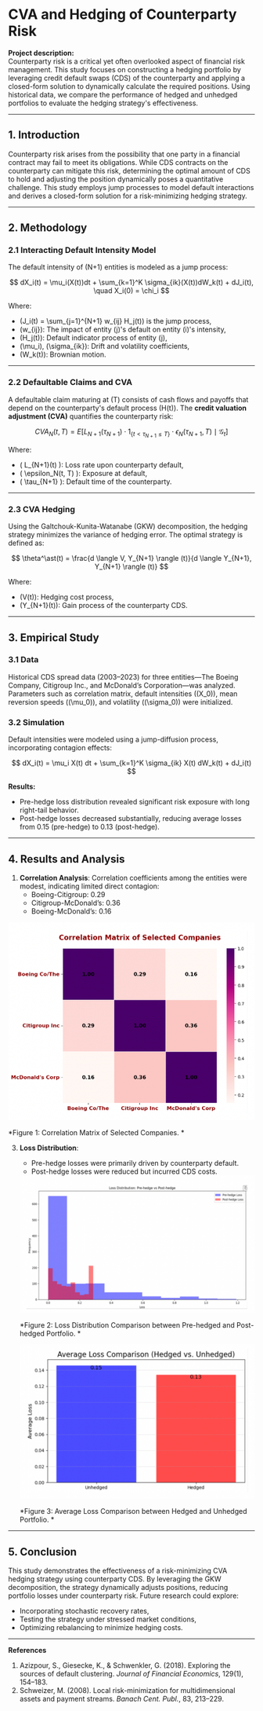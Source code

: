 # CVA and Hedging of Counterparty Risk

**Project description:**  
Counterparty risk is a critical yet often overlooked aspect of financial risk management. This study focuses on constructing a hedging portfolio by leveraging credit default swaps (CDS) of the counterparty and applying a closed-form solution to dynamically calculate the required positions. Using historical data, we compare the performance of hedged and unhedged portfolios to evaluate the hedging strategy's effectiveness.

<script type="text/javascript" async
  src="https://cdnjs.cloudflare.com/ajax/libs/mathjax/3.2.2/es5/tex-mml-chtml.js">
</script>

---

## 1. Introduction

Counterparty risk arises from the possibility that one party in a financial contract may fail to meet its obligations. While CDS contracts on the counterparty can mitigate this risk, determining the optimal amount of CDS to hold and adjusting the position dynamically poses a quantitative challenge. This study employs jump processes to model default interactions and derives a closed-form solution for a risk-minimizing hedging strategy.

---

## 2. Methodology

### 2.1 Interacting Default Intensity Model

The default intensity of \(N+1\) entities is modeled as a jump process:

$$
dX_i(t) = \mu_i(X(t))dt + \sum_{k=1}^K \sigma_{ik}(X(t))dW_k(t) + dJ_i(t), \quad X_i(0) = \chi_i
$$

Where:
- \(J_i(t) = \sum_{j=1}^{N+1} w_{ij} H_j(t)\) is the jump process,
- \(w_{ij}\): The impact of entity \(j\)'s default on entity \(i\)'s intensity,
- \(H_j(t)\): Default indicator process of entity \(j\),
- \(\mu_i\), \(\sigma_{ik}\): Drift and volatility coefficients,
- \(W_k(t)\): Brownian motion.

---

### 2.2 Defaultable Claims and CVA

A defaultable claim maturing at \(T\) consists of cash flows and payoffs that depend on the counterparty's default process \(H(t)\). The **credit valuation adjustment (CVA)** quantifies the counterparty risk:

$$
CVA_{N}(t, T) = E \left[ L_{N+1}(\tau_{N+1}) \cdot 1_{\{t < \tau_{N+1} \leq T\}} \cdot \epsilon_N(\tau_{N+1}, T) \mid \mathcal{G}_t \right]
$$

Where:
- \( L_{N+1}(t) \): Loss rate upon counterparty default,  
- \( \epsilon_N(t, T) \): Exposure at default,  
- \( \tau_{N+1} \): Default time of the counterparty.

---

### 2.3 CVA Hedging

Using the Galtchouk-Kunita-Watanabe (GKW) decomposition, the hedging strategy minimizes the variance of hedging error. The optimal strategy is defined as:

$$
\theta^\ast(t) = \frac{d \langle V, Y_{N+1} \rangle (t)}{d \langle Y_{N+1}, Y_{N+1} \rangle (t)}
$$

Where:
- \(V(t)\): Hedging cost process,
- \(Y_{N+1}(t)\): Gain process of the counterparty CDS.

---

## 3. Empirical Study

### 3.1 Data
Historical CDS spread data (2003–2023) for three entities—The Boeing Company, Citigroup Inc., and McDonald’s Corporation—was analyzed. Parameters such as correlation matrix, default intensities (\(X_0\)), mean reversion speeds (\(\mu_0\)), and volatility (\(\sigma_0\)) were initialized.

### 3.2 Simulation
Default intensities were modeled using a jump-diffusion process, incorporating contagion effects:

$$
dX_i(t) = \mu_i X(t) dt + \sum_{k=1}^K \sigma_{ik} X(t) dW_k(t) + dJ_i(t)
$$

**Results:**
- Pre-hedge loss distribution revealed significant risk exposure with long right-tail behavior.
- Post-hedge losses decreased substantially, reducing average losses from 0.15 (pre-hedge) to 0.13 (post-hedge).

---

## 4. Results and Analysis

1. **Correlation Analysis**:
   Correlation coefficients among the entities were modest, indicating limited direct contagion:
   - Boeing-Citigroup: 0.29
   - Citigroup-McDonald’s: 0.36
   - Boeing-McDonald’s: 0.16
  <img src="images/772-1.png"/>
  
  *Figure 1:  Correlation Matrix of Selected Companies. *

3. **Loss Distribution**:
   - Pre-hedge losses were primarily driven by counterparty default.
   - Post-hedge losses were reduced but incurred CDS costs.
  
   <img src="images/772-2.png"/>

   *Figure 2:  Loss Distribution Comparison between Pre-hedged and Post-hedged Portfolio. *

   <img src="images/772-3.png"/>

   *Figure 3:  Average Loss Comparison between Hedged and Unhedged Portfolio. *

---

## 5. Conclusion

This study demonstrates the effectiveness of a risk-minimizing CVA hedging strategy using counterparty CDS. By leveraging the GKW decomposition, the strategy dynamically adjusts positions, reducing portfolio losses under counterparty risk. Future research could explore:
- Incorporating stochastic recovery rates,
- Testing the strategy under stressed market conditions,
- Optimizing rebalancing to minimize hedging costs.

---

**References**  
1. Azizpour, S., Giesecke, K., & Schwenkler, G. (2018). Exploring the sources of default clustering. *Journal of Financial Economics*, 129(1), 154–183.  
2. Schweizer, M. (2008). Local risk-minimization for multidimensional assets and payment streams. *Banach Cent. Publ.*, 83, 213–229.  
